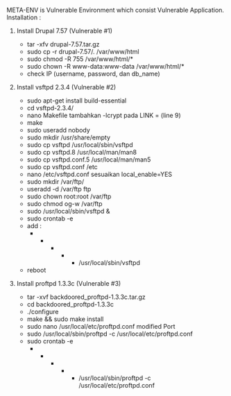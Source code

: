 META-ENV is Vulnerable Environment which consist Vulnerable Application.
Installation :
1. Install Drupal 7.57 (Vulnerable #1)
   - tar -xfv drupal-7.57.tar.gz
   - sudo cp -r drupal-7.57/. /var/www/html
   - sudo chmod -R 755 /var/www/html/*
   - sudo chown -R www-data:www-data /var/www/html/*
   - check IP (username, password, dan db_name)

2. Install vsftpd 2.3.4 (Vulnerable #2)
   - sudo apt-get install build-essential
   - cd vsftpd-2.3.4/
   - nano Makefile
     tambahkan -lcrypt pada LINK = (line 9)
   - make
   - sudo useradd nobody
   - sudo mkdir /usr/share/empty
   - sudo cp vsftpd /usr/local/sbin/vsftpd
   - sudo cp vsftpd.8 /usr/local/man/man8
   - sudo cp vsftpd.conf.5 /usr/local/man/man5
   - sudo cp vsftpd.conf /etc
   - nano /etc/vsftpd.conf
     sesuaikan local_enable=YES
   - sudo mkdir /var/ftp/
   - useradd -d /var/ftp ftp
   - sudo chown root:root /var/ftp
   - sudo chmod og-w /var/ftp
   - sudo /usr/local/sbin/vsftpd &
   - sudo crontab -e
   - add :
     * * * * * /usr/local/sbin/vsftpd
   - reboot
     
3. Install proftpd 1.3.3c (Vulnerable #3)
   - tar -xvf backdoored_proftpd-1.3.3c.tar.gz
   - cd backdoored_proftpd-1.3.3c
   - ./configure
   - make && sudo make install
   - sudo nano /usr/local/etc/proftpd.conf
     modified Port
   - sudo /usr/local/sbin/proftpd -c /usr/local/etc/proftpd.conf
   - sudo crontab -e
     * * * * * /usr/local/sbin/proftpd -c /usr/local/etc/proftpd.conf

